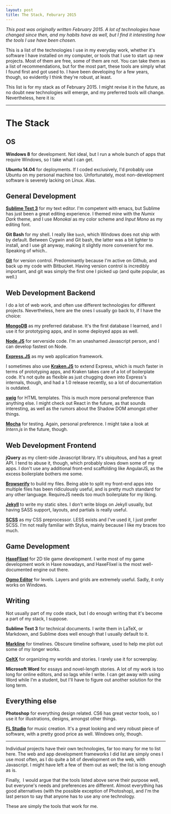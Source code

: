 ```yaml
---
layout: post
title: The Stack, Feburary 2015
---
```


_This post was originally written February 2015. A lot of technologies have changed since then, and my habits have as well, but I find it interesting how the tools I use have been chosen._

This is a list of the technologies I use in my everyday work, whether it's software I have installed on my computer, or tools that I use to start up new projects. Most of them are free, some of them are not. You can take them as a list of recommendations, but for the most part, these tools are simply what I found first and got used to. I have been developing for a few years, though, so evidently I think they're robust, at least.

This list is for my stack as of February 2015. I might revise it in the future, as no doubt new technologies will emerge, and my preferred tools will change. Nevertheless, here it is:

---

# The Stack

## OS

**Windows 8** for development. Not ideal, but I run a whole bunch of apps that require Windows, so I take what I can get.

**Ubuntu 14.04** for deployments. If I coded exclusively, I'd probably use Ubuntu on my personal machine too. Unfortunately, most non-development software is severely lacking on Linux. Alas.

## General Development

[**Sublime Text 3**](http://www.sublimetext.com/3) for my text editor. I'm competent with emacs, but Sublime has just been a great editing experience. I themed mine with the _Numix Dark_ theme, and I use _Monokai_ as my color scheme and _Input Mono_ as my editing font.

**Git Bash** for my shell. I really like `bash`, which Windows does not ship with by default. Between Cygwin and Git bash, the latter was a bit lighter to install, and I use git anyway, making it slightly more convenient for me. Speaking of which..

[**Git**](http://git-scm.com/) for version control. Predominantly because I'm active on Github, and back up my code with Bitbucket. Having version control is incredibly important, and git was simply the first one I picked up (and quite popular, as well.)

## Web Development Backend

I do a lot of web work, and often use different technologies for different projects. Nevertheless, here are the ones I usually go back to, if I have the choice:

[**MongoDB**](https://www.mongodb.org/) as my preferred database. It's the first database I learned, and I use it for prototyping apps, and in some deployed apps as well.

[**Node.JS**](http://nodejs.org/) for serverside code. I'm an unashamed Javascript person, and I can develop fastest on Node.

[**Express.JS**](http://expressjs.com/) as my web application framework.

I sometimes also use [**Kraken.JS**](http://krakenjs.com/) to extend Express, which is much faster in terms of prototyping apps, and Kraken takes care of a lot of boilerplate code. It's not quite as flexible as just chugging down into Express's internals, though, and had a 1.0 release recently, so a lot of documentation is outdated.

[**swig**](http://paularmstrong.github.io/swig/) for HTML templates. This is much more personal preference than anything else. I might check out React in the future, as that sounds interesting, as well as the rumors about the Shadow DOM amongst other things.

[**Mocha**](http://mochajs.org/) for testing. Again, personal preference. I might take a look at _Intern.js_ in the future, though.

## Web Development Frontend

**jQuery** as my client-side Javascript library. It's ubiquitous, and has a great API. I tend to abuse it, though, which probably slows down some of my apps. I don't use any additional front-end scaffolding like AngularJS, as the excess boilerplate bothers me some.

[**Browserify**](http://browserify.org/) to build my files. Being able to split my front-end apps into multiple files has been ridiculously useful, and is pretty much standard for any other language. RequireJS needs too much boilerplate for my liking.

[**Jekyll**](http://jekyllrb.com/) to write my static sites. I don't write blogs on Jekyll usually, but having SASS support, layouts, and partials is really useful.

[**SCSS**](http://sass-lang.com/) as my CSS preprocessor. LESS exists and I've used it, I just prefer SCSS. I'm not really familiar with Stylus, mainly because I like my braces too much.

## Game Development

[**HaxeFlixel**](http://haxeflixel.com/) for 2D tile game development. I write most of my game development work in Haxe nowadays, and HaxeFlixel is the most well-documented engine out there.

[**Ogmo Editor**](http://ogmoeditor.com/) for levels. Layers and grids are extremely useful. Sadly, it only works on Windows.

## Writing

Not usually part of my code stack, but I do enough writing that it's become a part of my stack, I suppose.

**Sublime Text 3** for technical documents. I write them in LaTeX, or Markdown, and Sublime does well enough that I usually default to it.

[**Markline**](https://github.com/hotoo/markline) for timelines. Obscure timeline software, used to help me plot out some of my longer works.

[**CeltX**](https://www.celtx.com/index.html) for organizing my worlds and stories. I rarely use it for screenplay.

**Microsoft Word** for essays and novel-length stories. A lot of my work is too long for online editors, and so lags while I write. I can get away with using Word while I'm a student, but I'll have to figure out another solution for the long term.

## Everything else

**Photoshop** for everything design related. CS6 has great vector tools, so I use it for illustrations, designs, amongst other things.

[**FL Studio**](http://www.image-line.com/flstudio/) for music creation. It's a great looking and very robust piece of software, with a pretty good price as well. Windows only, though.

---

Individual projects have their own technologies, far too many for me to list here. The web and app development frameworks I did list are simply ones I use most often, as I do quite a bit of development on the web, with Javascript. I might have left a few of them out as well; the list is long enough as is.

Finally,  I would argue that the tools listed above serve their purpose well, but everyone's needs and preferences are different. Almost everything has good alternatives (with the possible exception of Photoshop), and I'm the last person to say that anyone has to use any one technology.

These are simply the tools that work for me.